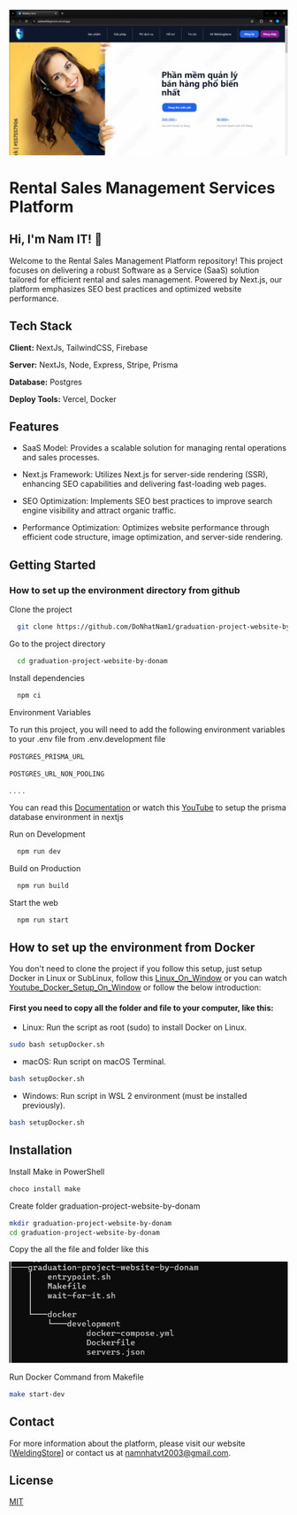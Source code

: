 ![Project Image](./Home_Screen.png)
# Rental Sales Management Services Platform
## Hi, I'm Nam IT! 👋
Welcome to the Rental Sales Management Platform repository! This project focuses on delivering a robust Software as a Service (SaaS) solution tailored for efficient rental and sales management. Powered by Next.js, our platform emphasizes SEO best practices and optimized website performance.

## Tech Stack

**Client:** NextJs, TailwindCSS, Firebase

**Server:** NextJs, Node, Express, Stripe, Prisma

**Database:** Postgres


**Deploy Tools:** Vercel, Docker


## Features
- SaaS Model: Provides a scalable solution for managing rental operations and sales processes.

- Next.js Framework: Utilizes Next.js for server-side rendering (SSR), enhancing SEO capabilities and delivering fast-loading web pages.

- SEO Optimization: Implements SEO best practices to improve search engine visibility and attract organic traffic.

- Performance Optimization: Optimizes website performance through efficient code structure, image optimization, and server-side rendering.

## Getting Started

### How to set up the environment directory from github

Clone the project

```bash
  git clone https://github.com/DoNhatNam1/graduation-project-website-by-donam.git
```

Go to the project directory

```bash
  cd graduation-project-website-by-donam
```

Install dependencies

```bash
  npm ci
```

Environment Variables

To run this project, you will need to add the following environment variables to your .env file from .env.development file

`POSTGRES_PRISMA_URL`

`POSTGRES_URL_NON_POOLING`

. . . .

You can read this [Documentation](https://www.prisma.io/docs/getting-started/setup-prisma/add-to-existing-project/relational-databases/connect-your-database-typescript-postgresql) or watch this [YouTube](https://www.youtube.com/watch?v=_ER9jHiylAo) to setup the prisma database environment in nextjs

Run on Development

```bash
  npm run dev
```

Build on Production

```bash
  npm run build
```

Start the web

```bash
  npm run start
```

 ## How to set up the environment from Docker

You don't need to clone the project if you follow this setup, just setup Docker in Linux or SubLinux, follow this [Linux_On_Window](https://www.howtogeek.com/744328/how-to-install-the-windows-subsystem-for-linux-on-windows-11/) or you can watch [Youtube_Docker_Setup_On_Window](https://www.youtube.com/watch?v=rATNU0Fr8zs) or follow the below introduction:

 #### First you need to copy all the folder and file to your computer, like this: 

- Linux: Run the script as root (sudo) to install Docker on Linux.

```bash
sudo bash setupDocker.sh
```

- macOS: Run script on macOS Terminal.

```bash
bash setupDocker.sh
```

- Windows: Run script in WSL 2 environment (must be installed previously).

```bash
bash setupDocker.sh
```

## Installation

Install Make in PowerShell

```bash
choco install make
```

Create folder graduation-project-website-by-donam

```bash
mkdir graduation-project-website-by-donam
cd graduation-project-website-by-donam
```

Copy the all the file and folder like this

![Docker_Tree](./tree_docker.png)

Run Docker Command from Makefile 

```bash
make start-dev
```

## Contact
For more information about the platform, please visit our website [[WeldingStore](https://webweldingstores.vercel.app/)] or contact us at namnhatvt2003@gmail.com.

## License

[MIT](https://choosealicense.com/licenses/mit/)